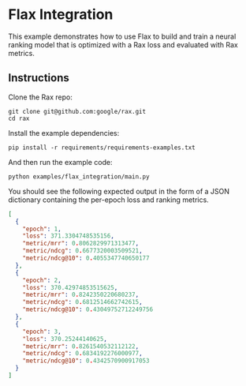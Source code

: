 # Flax Integration

This example demonstrates how to use Flax to build and train a neural ranking
model that is optimized with a Rax loss and evaluated with Rax metrics.

## Instructions

Clone the Rax repo:

```shell
git clone git@github.com:google/rax.git
cd rax
```

Install the example dependencies:

```shell
pip install -r requirements/requirements-examples.txt
```

And then run the example code:

```shell
python examples/flax_integration/main.py
```

You should see the following expected output in the form of a JSON dictionary
containing the per-epoch loss and ranking metrics.

```json
[
  {
    "epoch": 1,
    "loss": 371.3304748535156,
    "metric/mrr": 0.8062829971313477,
    "metric/ndcg": 0.6677320003509521,
    "metric/ndcg@10": 0.4055347740650177
  },
  {
    "epoch": 2,
    "loss": 370.42974853515625,
    "metric/mrr": 0.8242350220680237,
    "metric/ndcg": 0.6812514662742615,
    "metric/ndcg@10": 0.43049752712249756
  },
  {
    "epoch": 3,
    "loss": 370.25244140625,
    "metric/mrr": 0.8261540532112122,
    "metric/ndcg": 0.6834192276000977,
    "metric/ndcg@10": 0.4342570900917053
  }
]
```
